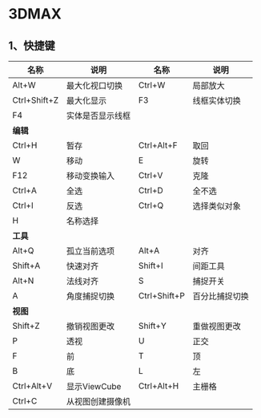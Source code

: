 # 3DMAX
## 1、快捷键
|名称|说明|名称|说明|
|---|----|---|----|
|Alt+W|最大化视口切换|Ctrl+W|局部放大|
|Ctrl+Shift+Z|最大化显示|F3|线框实体切换|
|F4|实体是否显示线框|
|**编辑**|
|Ctrl+H|暂存|Ctrl+Alt+F|取回|
|W|移动|E|旋转|
|F12|移动变换输入|Ctrl+V|克隆|
|Ctrl+A|全选|Ctrl+D|全不选|
|Ctrl+I|反选|Ctrl+Q|选择类似对象|
|H|名称选择|
|**工具**|
|Alt+Q|孤立当前选项|Alt+A|对齐|
|Shift+A|快速对齐|Shift+I|间距工具|
|Alt+N|法线对齐|S|捕捉开关|
|A|角度捕捉切换|Ctrl+Shift+P|百分比捕捉切换|
|**视图**|
|Shift+Z|撤销视图更改|Shift+Y|重做视图更改|
|P|透视|U|正交|
|F|前|T|顶|
|B|底|L|左|
|Ctrl+Alt+V|显示ViewCube|Ctrl+Alt+H|主栅格|
|Ctrl+C|从视图创建摄像机|